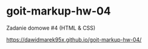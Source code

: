 # goit-markup-hw-04
 
 Zadanie domowe #4 (HTML & CSS)
 
https://dawidmarek95x.github.io/goit-markup-hw-04/
